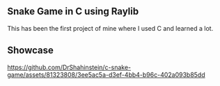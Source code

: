 ## Snake Game in C using Raylib

This has been the first project of mine where I used C and learned a lot.

## Showcase

https://github.com/DrShahinstein/c-snake-game/assets/81323808/3ee5ac5a-d3ef-4bb4-b96c-402a093b85dd


